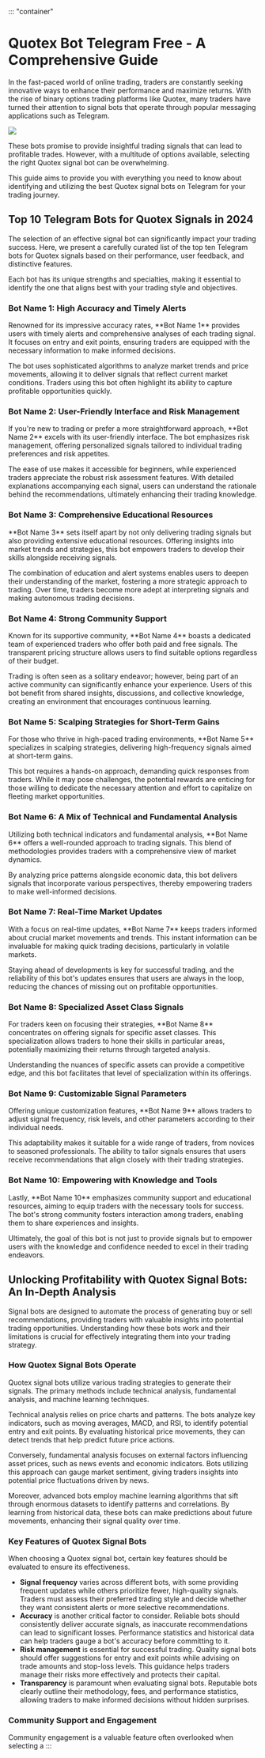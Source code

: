 ::: \"container\"
# Quotex Bot Telegram Free - A Comprehensive Guide

In the fast-paced world of online trading, traders are constantly
seeking innovative ways to enhance their performance and maximize
returns. With the rise of binary options trading platforms like Quotex,
many traders have turned their attention to signal bots that operate
through popular messaging applications such as Telegram.

[![](https://static.quotex.io/files/4_en/300_250.jpg)](https://traff.sbs/brokerqxlid)

These bots promise to provide insightful trading signals that can lead
to profitable trades. However, with a multitude of options available,
selecting the right Quotex signal bot can be overwhelming.

This guide aims to provide you with everything you need to know about
identifying and utilizing the best Quotex signal bots on Telegram for
your trading journey.

## Top 10 Telegram Bots for Quotex Signals in 2024

The selection of an effective signal bot can significantly impact your
trading success. Here, we present a carefully curated list of the top
ten Telegram bots for Quotex signals based on their performance, user
feedback, and distinctive features.

Each bot has its unique strengths and specialties, making it essential
to identify the one that aligns best with your trading style and
objectives.

### Bot Name 1: High Accuracy and Timely Alerts

Renowned for its impressive accuracy rates, \*\*Bot Name 1\*\* provides
users with timely alerts and comprehensive analyses of each trading
signal. It focuses on entry and exit points, ensuring traders are
equipped with the necessary information to make informed decisions.

The bot uses sophisticated algorithms to analyze market trends and price
movements, allowing it to deliver signals that reflect current market
conditions. Traders using this bot often highlight its ability to
capture profitable opportunities quickly.

### Bot Name 2: User-Friendly Interface and Risk Management

If you're new to trading or prefer a more straightforward approach,
\*\*Bot Name 2\*\* excels with its user-friendly interface. The bot
emphasizes risk management, offering personalized signals tailored to
individual trading preferences and risk appetites.

The ease of use makes it accessible for beginners, while experienced
traders appreciate the robust risk assessment features. With detailed
explanations accompanying each signal, users can understand the
rationale behind the recommendations, ultimately enhancing their trading
knowledge.

### Bot Name 3: Comprehensive Educational Resources

\*\*Bot Name 3\*\* sets itself apart by not only delivering trading
signals but also providing extensive educational resources. Offering
insights into market trends and strategies, this bot empowers traders to
develop their skills alongside receiving signals.

The combination of education and alert systems enables users to deepen
their understanding of the market, fostering a more strategic approach
to trading. Over time, traders become more adept at interpreting signals
and making autonomous trading decisions.

### Bot Name 4: Strong Community Support

Known for its supportive community, \*\*Bot Name 4\*\* boasts a
dedicated team of experienced traders who offer both paid and free
signals. The transparent pricing structure allows users to find suitable
options regardless of their budget.

Trading is often seen as a solitary endeavor; however, being part of an
active community can significantly enhance your experience. Users of
this bot benefit from shared insights, discussions, and collective
knowledge, creating an environment that encourages continuous learning.

### Bot Name 5: Scalping Strategies for Short-Term Gains

For those who thrive in high-paced trading environments, \*\*Bot Name
5\*\* specializes in scalping strategies, delivering high-frequency
signals aimed at short-term gains.

This bot requires a hands-on approach, demanding quick responses from
traders. While it may pose challenges, the potential rewards are
enticing for those willing to dedicate the necessary attention and
effort to capitalize on fleeting market opportunities.

### Bot Name 6: A Mix of Technical and Fundamental Analysis

Utilizing both technical indicators and fundamental analysis, \*\*Bot
Name 6\*\* offers a well-rounded approach to trading signals. This blend
of methodologies provides traders with a comprehensive view of market
dynamics.

By analyzing price patterns alongside economic data, this bot delivers
signals that incorporate various perspectives, thereby empowering
traders to make well-informed decisions.

### Bot Name 7: Real-Time Market Updates

With a focus on real-time updates, \*\*Bot Name 7\*\* keeps traders
informed about crucial market movements and trends. This instant
information can be invaluable for making quick trading decisions,
particularly in volatile markets.

Staying ahead of developments is key for successful trading, and the
reliability of this bot's updates ensures that users are always in the
loop, reducing the chances of missing out on profitable opportunities.

### Bot Name 8: Specialized Asset Class Signals

For traders keen on focusing their strategies, \*\*Bot Name 8\*\*
concentrates on offering signals for specific asset classes. This
specialization allows traders to hone their skills in particular areas,
potentially maximizing their returns through targeted analysis.

Understanding the nuances of specific assets can provide a competitive
edge, and this bot facilitates that level of specialization within its
offerings.

### Bot Name 9: Customizable Signal Parameters

Offering unique customization features, \*\*Bot Name 9\*\* allows
traders to adjust signal frequency, risk levels, and other parameters
according to their individual needs.

This adaptability makes it suitable for a wide range of traders, from
novices to seasoned professionals. The ability to tailor signals ensures
that users receive recommendations that align closely with their trading
strategies.

### Bot Name 10: Empowering with Knowledge and Tools

Lastly, \*\*Bot Name 10\*\* emphasizes community support and educational
resources, aiming to equip traders with the necessary tools for success.
The bot's strong community fosters interaction among traders, enabling
them to share experiences and insights.

Ultimately, the goal of this bot is not just to provide signals but to
empower users with the knowledge and confidence needed to excel in their
trading endeavors.

## Unlocking Profitability with Quotex Signal Bots: An In-Depth Analysis

Signal bots are designed to automate the process of generating buy or
sell recommendations, providing traders with valuable insights into
potential trading opportunities. Understanding how these bots work and
their limitations is crucial for effectively integrating them into your
trading strategy.

### How Quotex Signal Bots Operate

Quotex signal bots utilize various trading strategies to generate their
signals. The primary methods include technical analysis, fundamental
analysis, and machine learning techniques.

Technical analysis relies on price charts and patterns. The bots analyze
key indicators, such as moving averages, MACD, and RSI, to identify
potential entry and exit points. By evaluating historical price
movements, they can detect trends that help predict future price
actions.

Conversely, fundamental analysis focuses on external factors influencing
asset prices, such as news events and economic indicators. Bots
utilizing this approach can gauge market sentiment, giving traders
insights into potential price fluctuations driven by news.

Moreover, advanced bots employ machine learning algorithms that sift
through enormous datasets to identify patterns and correlations. By
learning from historical data, these bots can make predictions about
future movements, enhancing their signal quality over time.

### Key Features of Quotex Signal Bots

When choosing a Quotex signal bot, certain key features should be
evaluated to ensure its effectiveness.

-   **Signal frequency** varies across different bots, with some
    providing frequent updates while others prioritize fewer,
    high-quality signals. Traders must assess their preferred trading
    style and decide whether they want consistent alerts or more
    selective recommendations.
-   **Accuracy** is another critical factor to consider. Reliable bots
    should consistently deliver accurate signals, as inaccurate
    recommendations can lead to significant losses. Performance
    statistics and historical data can help traders gauge a bot's
    accuracy before committing to it.
-   **Risk management** is essential for successful trading. Quality
    signal bots should offer suggestions for entry and exit points while
    advising on trade amounts and stop-loss levels. This guidance helps
    traders manage their risks more effectively and protects their
    capital.
-   **Transparency** is paramount when evaluating signal bots. Reputable
    bots clearly outline their methodology, fees, and performance
    statistics, allowing traders to make informed decisions without
    hidden surprises.

### Community Support and Engagement

Community engagement is a valuable feature often overlooked when
selecting a
:::

